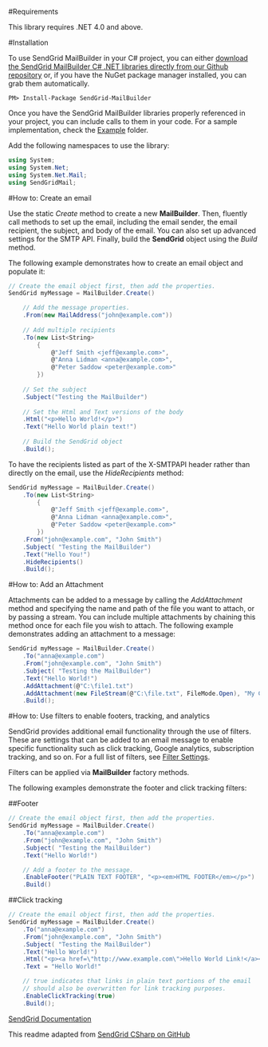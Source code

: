 #Requirements

This library requires .NET 4.0 and above.

#Installation

To use SendGrid MailBuilder in your C# project, you can either <a href="https://github.com/saluce65/sendgrid-csharp-mailbuilder.git">download the SendGrid MailBuilder C# .NET libraries directly from our Github repository</a> or, if you have the NuGet package manager installed, you can grab them automatically.

```
PM> Install-Package SendGrid-MailBuilder 
```

Once you have the SendGrid MailBuilder libraries properly referenced in your project, you can include calls to them in your code. 
For a sample implementation, check the [Example](https://github.com/saluce65/sendgrid-csharp-mailbuilder/tree/master/SendGrid/Example) folder.

Add the following namespaces to use the library:
```csharp
using System;
using System.Net;
using System.Net.Mail;
using SendGridMail;
```

#How to: Create an email

Use the static *Create* method to create a new **MailBuilder**. Then, fluently call methods to set up the email, including the email sender, the email recipient, the subject, and body of the email.  You can also set up advanced settings for the SMTP API.  Finally, build the **SendGrid** object using the *Build* method.

The following example demonstrates how to create an email object and populate it:

```csharp
// Create the email object first, then add the properties.
SendGrid myMessage = MailBuilder.Create()

    // Add the message properties.
    .From(new MailAddress("john@example.com"))
    
    // Add multiple recipients
    .To(new List<String>
        {
            @"Jeff Smith <jeff@example.com>",
            @"Anna Lidman <anna@example.com>",
            @"Peter Saddow <peter@example.com>"
        })
    
    // Set the subject
    .Subject("Testing the MailBuilder")
    
    // Set the Html and Text versions of the body
    .Html("<p>Hello World!</p>")
    .Text("Hello World plain text!")
    
    // Build the SendGrid object
    .Build();
```

To have the recipients listed as part of the X-SMTPAPI header rather than directly on the email, use the *HideRecipients* method:
```csharp
SendGrid myMessage = MailBuilder.Create()
    .To(new List<String>
        {
            @"Jeff Smith <jeff@example.com>",
            @"Anna Lidman <anna@example.com>",
            @"Peter Saddow <peter@example.com>"
        })
    .From("john@example.com", "John Smith")
    .Subject( "Testing the MailBuilder")
    .Text("Hello You!")
    .HideRecipients()
    .Build();
```

#How to: Add an Attachment

Attachments can be added to a message by calling the *AddAttachment* method and specifying the name and path of the file you want to attach, or by passing a stream. You can include multiple attachments by chaining this method once for each file you wish to attach. The following example demonstrates adding an attachment to a message:

```csharp
SendGrid myMessage = MailBuilder.Create()
    .To("anna@example.com")
    .From("john@example.com", "John Smith")
    .Subject( "Testing the MailBuilder")
    .Text("Hello World!")
    .AddAttachment(@"C:\file1.txt")
    .AddAttachment(new FileStream(@"C:\file.txt", FileMode.Open), "My Cool File.txt")
    .Build();
```

#How to: Use filters to enable footers, tracking, and analytics

SendGrid provides additional email functionality through the use of filters. These are settings that can be added to an email message to enable specific functionality such as click tracking, Google analytics, subscription tracking, and so on. For a full list of filters, see [Filter Settings](http://docs.sendgrid.com/documentation/api/smtp-api/filter-settings/).

Filters can be applied via **MailBuilder** factory methods.

The following examples demonstrate the footer and click tracking filters:

##Footer
```csharp
// Create the email object first, then add the properties.
SendGrid myMessage = MailBuilder.Create()
    .To("anna@example.com")
    .From("john@example.com", "John Smith")
    .Subject( "Testing the MailBuilder")
    .Text("Hello World!")

    // Add a footer to the message.
    .EnableFooter("PLAIN TEXT FOOTER", "<p><em>HTML FOOTER</em></p>")
    .Build()
```

##Click tracking
```csharp
// Create the email object first, then add the properties.
SendGrid myMessage = MailBuilder.Create()
    .To("anna@example.com")
    .From("john@example.com", "John Smith")
    .Subject( "Testing the MailBuilder")
    .Text("Hello World!")
    .Html("<p><a href=\"http://www.example.com\">Hello World Link!</a></p>")
    .Text = "Hello World!"

    // true indicates that links in plain text portions of the email 
    // should also be overwritten for link tracking purposes. 
    .EnableClickTracking(true)
    .Build();
```
[SendGrid Documentation](http://www.sendgrid.com/docs)

This readme adapted from [SendGrid CSharp on GitHub](https://github.com/saluce65/sendgrid-csharp/blob/master/README.md)
